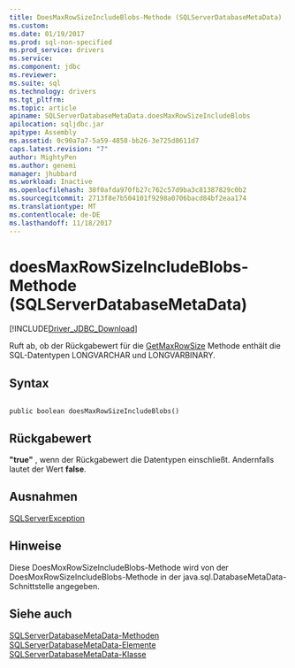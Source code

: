 ```yaml
---
title: DoesMaxRowSizeIncludeBlobs-Methode (SQLServerDatabaseMetaData) | Microsoft Docs
ms.custom: 
ms.date: 01/19/2017
ms.prod: sql-non-specified
ms.prod_service: drivers
ms.service: 
ms.component: jdbc
ms.reviewer: 
ms.suite: sql
ms.technology: drivers
ms.tgt_pltfrm: 
ms.topic: article
apiname: SQLServerDatabaseMetaData.doesMaxRowSizeIncludeBlobs
apilocation: sqljdbc.jar
apitype: Assembly
ms.assetid: 0c90a7a7-5a59-4858-bb26-3e725d8611d7
caps.latest.revision: "7"
author: MightyPen
ms.author: genemi
manager: jhubbard
ms.workload: Inactive
ms.openlocfilehash: 30f0afda970fb27c762c57d9ba3c81387829c0b2
ms.sourcegitcommit: 2713f8e7b504101f9298a0706bacd84bf2eaa174
ms.translationtype: MT
ms.contentlocale: de-DE
ms.lasthandoff: 11/18/2017
---
```

# <a name="doesmaxrowsizeincludeblobs-method-sqlserverdatabasemetadata"></a>doesMaxRowSizeIncludeBlobs-Methode (SQLServerDatabaseMetaData)
[!INCLUDE[Driver_JDBC_Download](../../../includes/driver_jdbc_download.md)]

  Ruft ab, ob der Rückgabewert für die [GetMaxRowSize](../../../connect/jdbc/reference/getmaxrowsize-method-sqlserverdatabasemetadata.md) Methode enthält die SQL-Datentypen LONGVARCHAR und LONGVARBINARY.  
  
## <a name="syntax"></a>Syntax  
  
```  
  
public boolean doesMaxRowSizeIncludeBlobs()  
```  
  
## <a name="return-value"></a>Rückgabewert  
 **"true"** , wenn der Rückgabewert die Datentypen einschließt. Andernfalls lautet der Wert **false**.  
  
## <a name="exceptions"></a>Ausnahmen  
 [SQLServerException](../../../connect/jdbc/reference/sqlserverexception-class.md)  
  
## <a name="remarks"></a>Hinweise  
 Diese DoesMoxRowSizeIncludeBlobs-Methode wird von der DoesMoxRowSizeIncludeBlobs-Methode in der java.sql.DatabaseMetaData-Schnittstelle angegeben.  
  
## <a name="see-also"></a>Siehe auch  
 [SQLServerDatabaseMetaData-Methoden](../../../connect/jdbc/reference/sqlserverdatabasemetadata-methods.md)   
 [SQLServerDatabaseMetaData-Elemente](../../../connect/jdbc/reference/sqlserverdatabasemetadata-members.md)   
 [SQLServerDatabaseMetaData-Klasse](../../../connect/jdbc/reference/sqlserverdatabasemetadata-class.md)  
  
  
